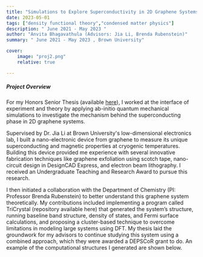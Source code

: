 ```yaml
---
title: "Simulations to Explore Superconductivity in 2D Graphene Systems" 
date: 2023-05-01
tags: ["density functional theory","condensed matter physics"]
description: " June 2021 - May 2023 " 
author: "Anvita Bhagavathula (Advisors: Jia Li, Brenda Rubenstein)"
summary: " June 2021 - May 2023 , Brown University" 

cover:
    image: "proj2.png"
    relative: true

---
```


##### Project Overview

For my Honors Senior Thesis (available [here](/thesis.pdf)), I worked at the interface of experiment and theory by applying ab-initio quantum mechanical simulations to investigate the mechanism behind the superconducting phase in 2D graphene systems.

Supervised by Dr. Jia Li at Brown University's low-dimensional electronics lab, I built a nano-electronic device from graphene to measure its unique superconducting and magnetic properties at cryogenic temperatures. Building this device provided me experience with several innovative fabrication techniques like graphene exfoliation using scotch tape, nano-circuit design in DesignCAD Express, and electron beam lithography. I received an Undergraduate Teaching and Research Award to pursue this research.

I then initiated a collaboration with the Department of Chemistry (PI: Professor Brenda Rubenstein) to better understand this graphene system theoretically. My contributions included implementing a program called TriCrystal (repository available here) that generated the system’s structure, running baseline band structure, density of states, and Fermi surface calculations, and proposing a cluster-based technique to overcome limitations in modeling large systems using DFT. My thesis laid the groundwork for my advisors to continue studying this system using a combined approach, which they were awarded a DEPSCoR grant to do. An example of the computational structures I generated are shown below.

